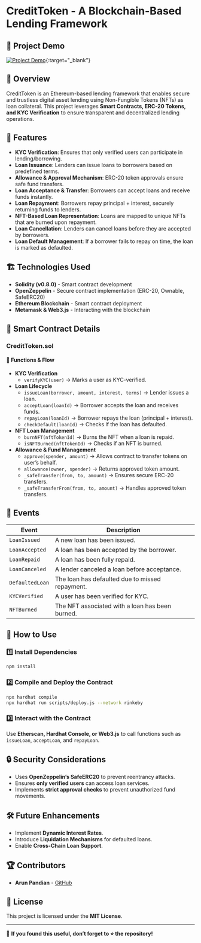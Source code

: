 # CreditToken - A Blockchain-Based Lending Framework

## 🎥 Project Demo
[![Project Demo](https://img.shields.io/badge/Watch-Project%20Demo-red?style=for-the-badge&logo=youtube)](https://www.youtube.com/watch?v=QpSz40UdMBo&t=55s&ab_channel=ArunPandian){:target="_blank"}


## 📌 Overview
CreditToken is an Ethereum-based lending framework that enables secure and trustless digital asset lending using Non-Fungible Tokens (NFTs) as loan collateral. This project leverages **Smart Contracts, ERC-20 Tokens, and KYC Verification** to ensure transparent and decentralized lending operations.

## 🚀 Features
- **KYC Verification**: Ensures that only verified users can participate in lending/borrowing.
- **Loan Issuance**: Lenders can issue loans to borrowers based on predefined terms.
- **Allowance & Approval Mechanism**: ERC-20 token approvals ensure safe fund transfers.
- **Loan Acceptance & Transfer**: Borrowers can accept loans and receive funds instantly.
- **Loan Repayment**: Borrowers repay principal + interest, securely returning funds to lenders.
- **NFT-Based Loan Representation**: Loans are mapped to unique NFTs that are burned upon repayment.
- **Loan Cancellation**: Lenders can cancel loans before they are accepted by borrowers.
- **Loan Default Management**: If a borrower fails to repay on time, the loan is marked as defaulted.

## 🏗️ Technologies Used
- **Solidity (v0.8.0)** - Smart contract development
- **OpenZeppelin** - Secure contract implementation (ERC-20, Ownable, SafeERC20)
- **Ethereum Blockchain** - Smart contract deployment
- **Metamask & Web3.js** - Interacting with the blockchain

## 📜 Smart Contract Details
### CreditToken.sol
#### 📌 Functions & Flow
- **KYC Verification**
  - `verifyKYC(user)` → Marks a user as KYC-verified.
- **Loan Lifecycle**
  - `issueLoan(borrower, amount, interest, terms)` → Lender issues a loan.
  - `acceptLoan(loanId)` → Borrower accepts the loan and receives funds.
  - `repayLoan(loanId)` → Borrower repays the loan (principal + interest).
  - `checkDefault(loanId)` → Checks if the loan has defaulted.
- **NFT Loan Management**
  - `burnNFT(nftTokenId)` → Burns the NFT when a loan is repaid.
  - `isNFTBurned(nftTokenId)` → Checks if an NFT is burned.
- **Allowance & Fund Management**
  - `approve(spender, amount)` → Allows contract to transfer tokens on user’s behalf.
  - `allowance(owner, spender)` → Returns approved token amount.
  - `_safeTransfer(from, to, amount)` → Ensures secure ERC-20 transfers.
  - `_safeTransferFrom(from, to, amount)` → Handles approved token transfers.

## 📄 Events
| Event | Description |
|-------|-------------|
| `LoanIssued` | A new loan has been issued. |
| `LoanAccepted` | A loan has been accepted by the borrower. |
| `LoanRepaid` | A loan has been fully repaid. |
| `LoanCanceled` | A lender canceled a loan before acceptance. |
| `DefaultedLoan` | The loan has defaulted due to missed repayment. |
| `KYCVerified` | A user has been verified for KYC. |
| `NFTBurned` | The NFT associated with a loan has been burned. |

## 📌 How to Use
### 1️⃣ Install Dependencies
```sh
npm install
```
### 2️⃣ Compile and Deploy the Contract
```sh
npx hardhat compile
npx hardhat run scripts/deploy.js --network rinkeby
```
### 3️⃣ Interact with the Contract
Use **Etherscan, Hardhat Console, or Web3.js** to call functions such as `issueLoan`, `acceptLoan`, and `repayLoan`.

## 🔒 Security Considerations
- Uses **OpenZeppelin’s SafeERC20** to prevent reentrancy attacks.
- Ensures **only verified users** can access loan services.
- Implements **strict approval checks** to prevent unauthorized fund movements.

## 🛠️ Future Enhancements
- Implement **Dynamic Interest Rates**.
- Introduce **Liquidation Mechanisms** for defaulted loans.
- Enable **Cross-Chain Loan Support**.

## 🏆 Contributors
- **Arun Pandian** - [GitHub](https://github.com/arunpandian)

## 📜 License
This project is licensed under the **MIT License**.

---
🌟 **If you found this useful, don’t forget to ⭐ the repository!**

